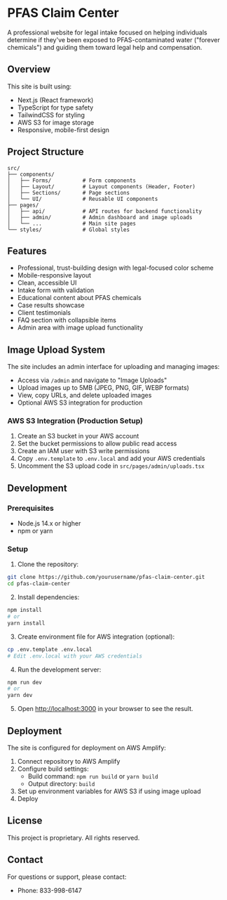 # PFAS Claim Center

A professional website for legal intake focused on helping individuals determine if they've been exposed to PFAS-contaminated water ("forever chemicals") and guiding them toward legal help and compensation.

## Overview

This site is built using:
- Next.js (React framework)
- TypeScript for type safety
- TailwindCSS for styling
- AWS S3 for image storage
- Responsive, mobile-first design

## Project Structure

```
src/
├── components/
│   ├── Forms/          # Form components
│   ├── Layout/         # Layout components (Header, Footer)
│   ├── Sections/       # Page sections
│   └── UI/             # Reusable UI components
├── pages/
│   ├── api/            # API routes for backend functionality
│   ├── admin/          # Admin dashboard and image uploads
│   └── ...             # Main site pages
└── styles/             # Global styles
```

## Features

- Professional, trust-building design with legal-focused color scheme
- Mobile-responsive layout
- Clean, accessible UI
- Intake form with validation
- Educational content about PFAS chemicals
- Case results showcase
- Client testimonials
- FAQ section with collapsible items
- Admin area with image upload functionality

## Image Upload System

The site includes an admin interface for uploading and managing images:
- Access via `/admin` and navigate to "Image Uploads"
- Upload images up to 5MB (JPEG, PNG, GIF, WEBP formats)
- View, copy URLs, and delete uploaded images
- Optional AWS S3 integration for production

### AWS S3 Integration (Production Setup)

1. Create an S3 bucket in your AWS account
2. Set the bucket permissions to allow public read access
3. Create an IAM user with S3 write permissions
4. Copy `.env.template` to `.env.local` and add your AWS credentials
5. Uncomment the S3 upload code in `src/pages/admin/uploads.tsx`

## Development

### Prerequisites

- Node.js 14.x or higher
- npm or yarn

### Setup

1. Clone the repository:
```bash
git clone https://github.com/yourusername/pfas-claim-center.git
cd pfas-claim-center
```

2. Install dependencies:
```bash
npm install
# or
yarn install
```

3. Create environment file for AWS integration (optional):
```bash
cp .env.template .env.local
# Edit .env.local with your AWS credentials
```

4. Run the development server:
```bash
npm run dev
# or
yarn dev
```

5. Open [http://localhost:3000](http://localhost:3000) in your browser to see the result.

## Deployment

The site is configured for deployment on AWS Amplify:

1. Connect repository to AWS Amplify
2. Configure build settings:
   - Build command: `npm run build` or `yarn build`
   - Output directory: `build`
3. Set up environment variables for AWS S3 if using image upload
4. Deploy

## License

This project is proprietary. All rights reserved.

## Contact

For questions or support, please contact:
- Phone: 833-998-6147 